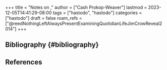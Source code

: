+++
title = "Notes on ,"
author = ["Cash Prokop-Weaver"]
lastmod = 2023-12-05T14:41:29-08:00
tags = ["hastodo", "hastodo"]
categories = ["hastodo"]
draft = false
roam_refs = ["@reedNothingLeftAlwaysPresentExaminingQuotidianLifeJimCrowReveal2014"]
+++

## Bibliography {#bibliography}

## References

<style>.csl-entry{text-indent: -1.5em; margin-left: 1.5em;}</style><div class="csl-bib-body">
</div>
